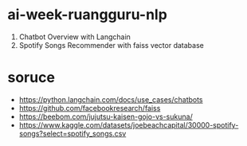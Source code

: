 # ai-week-ruangguru-nlp
1. Chatbot Overview with Langchain
2. Spotify Songs Recommender with faiss vector database

# soruce
- https://python.langchain.com/docs/use_cases/chatbots
- https://github.com/facebookresearch/faiss
- https://beebom.com/jujutsu-kaisen-gojo-vs-sukuna/
- https://www.kaggle.com/datasets/joebeachcapital/30000-spotify-songs?select=spotify_songs.csv

